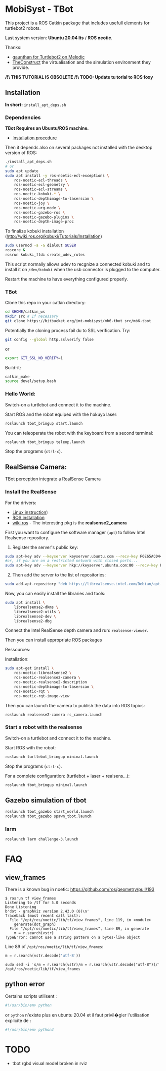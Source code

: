 # MobiSyst - TBot

This project is a ROS Catkin package that includes usefull elements for turtlebot2 robots.

Last system version: **Ubuntu 20.04 lts** / **ROS neotic**.

Thanks:

- [gaunthan for Turtlebot2 on Melodic](https://github.com/gaunthan/Turtlebot2-On-Melodic)
- [TheConstruct](https://www.theconstructsim.com/) the virtualisation and the simulation environment they provide.

**/!\\ THIS TUTORIAL IS OBSOLETE /!\\ TODO: Update tu torial to ROS foxy**

## Installation

**In short:** `install_apt_deps.sh`

### Dependencies

**TBot Requires an Ubuntu/ROS machine.**

- [Installation procedure](https://wiki.ros.org/noetic/Installation/Ubuntu)

Then it depends also on several packages not installed with the desktop version of ROS:

```bash
./install_apt_deps.sh
# or
sudo apt update
sudo apt install -y ros-noetic-ecl-exceptions \
    ros-noetic-ecl-threads \
    ros-noetic-ecl-geometry \
    ros-noetic-ecl-streams \
    ros-noetic-kobuki-* \
    ros-noetic-depthimage-to-laserscan \
    ros-noetic-joy \
    ros-noetic-urg-node \
    ros-noetic-gazebo-ros \
    ros-noetic-gazebo-plugins \
    ros-noetic-depth-image-proc
```

To finalize kobuki installation (http://wiki.ros.org/kobuki/Tutorials/Installation)

```bash
sudo usermod -a -G dialout $USER
roscore &
rosrun kobuki_ftdi create_udev_rules
```

This script normally allows udev to recgnize a connected kobuki and to install it on `/dev/kobuki` when the usb connector is plugged to the computer.

Restart the machine to have everything configured properly.


### TBot

Clone this repo in your catkin directory:

```bash
cd $HOME/catkin_ws
mkdir src # If necessary
git clone https://bitbucket.org/imt-mobisyst/mb6-tbot src/mb6-tbot
```

Potentially the cloning process fail du to SSL verification. Try: 

```sh
git config --global http.sslverify false
```
or
```sh
export GIT_SSL_NO_VERIFY=1
```

Build-it:

```bash
catkin_make
source devel/setup.bash
```


### Hello World:

Switch-on a turtlebot and connect it to the machine.

Start ROS and the robot equiped with the hokuyo laser:

```bash
roslaunch tbot_bringup start.launch
```

You can teleoperate the robot with the keyboard from a second terminal:

```bash
roslaunch tbot_bringup teleop.launch
```

Stop the programs (`ctrl-c`).


## RealSense Camera:

TBot perception integrate a RealSense Camera

### Install the RealSense

For the drivers:

* [Linux instruction](https://github.com/IntelRealSense/librealsense/blob/master/doc/distribution_linux.md))
* [ROS installation](https://github.com/IntelRealSense/realsense-ros#installation-instructions)
* [wiki ros](http://wiki.ros.org/RealSense) - The interesting pkg is the **realsense2_camera**

First you want to configure the software manager (`apt`) to follow Intel Realsense repository.

1. Register the server's public key:

```bash
sudo apt-key adv --keyserver keyserver.ubuntu.com --recv-key F6E65AC044F831AC80A06380C8B3A55A6F3EFCDE
#or, if you are on a restricted network with closed ports...
sudo apt-key adv --keyserver hkp://keyserver.ubuntu.com:80 --recv-key F6E65AC044F831AC80A06380C8B3A55A6F3EFCDE
```

2. Then add the server to the list of repositories: 

```bash
sudo add-apt-repository "deb https://librealsense.intel.com/Debian/apt-repo $(lsb_release -cs) main" -u
```

Now, you can easily install the libraries and tools:

```bash
sudo apt install \
    librealsense2-dkms \
    librealsense2-utils \
    librealsense2-dev \
    librealsense2-dbg
```

Connect the Intel RealSense depth camera and run: `realsense-viewer`.

Then you can install appropriate ROS packages

Ressources:


Installation:

```bash
sudo apt-get install \
    ros-noetic-librealsense2 \
    ros-noetic-realsense2-camera \
    ros-noetic-realsense2-description
    ros-noetic-depthimage-to-laserscan \
    ros-noetic-rqt \
    ros-noetic-rqt-image-view
```

Then you can launch the camera to publish the data into ROS topics:

```bash
roslaunch realsense2-camera rs_camera.launch
```

### Start a robot with the realsense

Switch-on a turtlebot and connect it to the machine.

Start ROS with the robot:

```bash
roslaunch turtlebot_bringup minimal.launch
```

Stop the programs (`ctrl-c`).


For a complete configuration: (turtlebot + laser + realsens...):

```bash
roslaunch tbot_bringup minimal.launch
```


## Gazebo simulation of tbot

```bash
roslaunch tbot_gazebo start_world.launch
roslaunch tbot_gazebo spawn_tbot.launch
```

### larm

```bash
roslaunch larm challenge-3.launch
```


# FAQ

## view_frames

There is a known bug in noetic: https://github.com/ros/geometry/pull/193

```
$ rosrun tf view_frames
Listening to /tf for 5.0 seconds
Done Listening
b'dot - graphviz version 2.43.0 (0)\n'
Traceback (most recent call last):
  File "/opt/ros/noetic/lib/tf/view_frames", line 119, in <module>
    generate(dot_graph)
  File "/opt/ros/noetic/lib/tf/view_frames", line 89, in generate
    m = r.search(vstr)
TypeError: cannot use a string pattern on a bytes-like object
```

Line 89 of `/opt/ros/noetic/lib/tf/view_frames`:

```python
m = r.search(vstr.decode('utf-8'))
```

```
sudo sed -i 's/m = r.search(vstr)/m = r.search(vstr.decode("utf-8"))/' /opt/ros/noetic/lib/tf/view_frames
```

## python error

Certains scripts utilisent :

```python
#!/usr/bin/env python
```

or `python` n'existe plus en ubuntu 20.04 et il faut privil�gier l'utilisation explicite de :

```python
#!/usr/bin/env python3
```

# TODO

- tbot rgbd visual model broken in rviz
